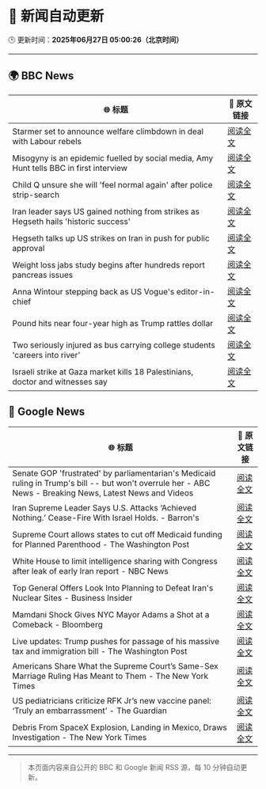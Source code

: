 # 🧠 新闻自动更新

🕒 更新时间：**2025年06月27日 05:00:26（北京时间）**

---

## 🌍 BBC News

| 🌐 标题 | 🔗 原文链接 |
|--------|-------------|
| Starmer set to announce welfare climbdown in deal with Labour rebels | [阅读全文](https://www.bbc.com/news/articles/cq6my6v81z4o) |
| Misogyny is an epidemic fuelled by social media, Amy Hunt tells BBC in first interview | [阅读全文](https://www.bbc.com/news/articles/c8d64z4rl5ro) |
| Child Q unsure she will 'feel normal again' after police strip-search | [阅读全文](https://www.bbc.com/news/articles/ce8zyjdj067o) |
| Iran leader says US gained nothing from strikes as Hegseth hails 'historic success' | [阅读全文](https://www.bbc.com/news/articles/cdjxy039ln8o) |
| Hegseth talks up US strikes on Iran in push for public approval | [阅读全文](https://www.bbc.com/news/articles/c20rd30l7l3o) |
| Weight loss jabs study begins after hundreds report pancreas issues | [阅读全文](https://www.bbc.com/news/articles/c4ged0r1n3wo) |
| Anna Wintour stepping back as US Vogue's editor-in-chief | [阅读全文](https://www.bbc.com/news/articles/cx2nerz0nn9o) |
| Pound hits near four-year high as Trump rattles dollar | [阅读全文](https://www.bbc.com/news/articles/cjrlyve8dq8o) |
| Two seriously injured as bus carrying college students 'careers into river' | [阅读全文](https://www.bbc.com/news/articles/cedgl45wqy4o) |
| Israeli strike at Gaza market kills 18 Palestinians, doctor and witnesses say | [阅读全文](https://www.bbc.com/news/articles/cly8dlzx918o) |

## 📰 Google News

| 🌐 标题 | 🔗 原文链接 |
|--------|-------------|
| Senate GOP 'frustrated' by parliamentarian's Medicaid ruling in Trump's bill -- but won't overrule her - ABC News - Breaking News, Latest News and Videos | [阅读全文](https://news.google.com/rss/articles/CBMiwAFBVV95cUxNcUJWcl9UMHY2cklrRllmdlhYRXNJVjJZRmNVbUo0ZkloVVNhb3FhXzNJaUlMVzZsS2xIdVhqNEJzTjI4ck9QSGE3N1BITy1QRGdkaTk2TXgyREprcENSaE9Bai0xbFRvUDZuVDhlZklYSHFtWEdoT1duUmU4bFdWUjhyNDJEY2FiSDBTZFltZmVyZkZVaEtSRlBOeFJySS1nbFZhdmYtZE9Fc185SjB1WDgtLWp5NXo4ZjdjSnhnTE_SAcYBQVVfeXFMT2xTMW5tUWdJX0trd0k4WEZmdUptQktNdHNfVzNySThGbnFTakx0NWJiM0lldHRBX2w2RGNwcEZ1MURIcGs1aks4dzBCYTYxRkFXTkRDOVdCNmJTYjVfR0JVTTgyZGF1bk01OVc3bnU3cW1tWlBHeVBVNlFNa0lpNUdxTk56M3A4ZldjdWgxeEZRRVdLdUJrUjhldkF2TU1tblpvZkRzcW5oNTJ4T3VidTBVUktMZnc2TlVOSmdiUERnbjcyaVJ3?oc=5) |
| Iran Supreme Leader Says U.S. Attacks ‘Achieved Nothing.’ Cease-Fire With Israel Holds. - Barron's | [阅读全文](https://news.google.com/rss/articles/CBMiigFBVV95cUxOcmUwbUloSm9DdV9vSHlzcXBDdWRGYlZmZTdNUnQzbkx6V2Z6bk53SF9LT0o3V3lUTWQ4VkNsdmZuVjB0WDJrNndJS3V2MXFnbmZjQVFBQXZ2emVnZHBlVGZIT1h2VnhEY3h1ajlTbUFCeXdRSm5oYUVZWmZxSzlZYnF0aDN5RGZfM1E?oc=5) |
| Supreme Court allows states to cut off Medicaid funding for Planned Parenthood - The Washington Post | [阅读全文](https://news.google.com/rss/articles/CBMirAFBVV95cUxNaTVkM1JjaVhXWmlybmFtX3hnSS1BNEwtVnlpQ3ZsVzBZNU5IYmhGbnRrSUgyaTZQeElCZTJET2pRa1ZhSnRyVUo0RWxDYlJmdFg1ODRXWEE1VjFCblozWTg0clpHS3hXamdKVkstUkZLNUJHZUh4RG9CUXpPU0hwbXNaSzdKeENBZXljVVlQMmFiSnZsOGQyQVc4MG9SOHlURkpUZEdveXB6M1F5?oc=5) |
| White House to limit intelligence sharing with Congress after leak of early Iran report - NBC News | [阅读全文](https://news.google.com/rss/articles/CBMitwFBVV95cUxNZUl1OThLSGxSWFBtWjlKeDN6eTJTZDR3elczUmVTc1ZTUUJUWXZSaWMzRmM0c0dJbmxmX3hEcjFMNF9Zb3A5bWJBM2Jrc0FaR0tvLXRVZFdObm5lb3FDb2VBOHRONmdXQ2llS25jZGdNN0FXRmtzQ0JLRGJtNjRVdXFKa3BrRnBQS2JXSEo2b0k2aUpqX0FaOUc5ZE5wQXlrTGhCN3B5OUJaRHhFcExHMVRqYS1IQk0?oc=5) |
| Top General Offers Look Into Planning to Defeat Iran's Nuclear Sites - Business Insider | [阅读全文](https://news.google.com/rss/articles/CBMingFBVV95cUxNbnVRNmNlZmNCYjJsdWZnX2lBNjNjV1M5eVJ0Um13STQ4dHNNb0JQQ2ltMnFQZklMRXpFb0Z4NXhIMXJoa2QxVmZRS19GNTd3cmpqZUtteEZVVVZISjBOTXFuTWFFZWlFT19sZjl0YWdzRHkzbHZIaExGN2RvTS1YVk52SXRYWW9qcEZuSGhlTjFGMHhIUHJGekVCcDNxdw?oc=5) |
| Mamdani Shock Gives NYC Mayor Adams a Shot at a Comeback - Bloomberg | [阅读全文](https://news.google.com/rss/articles/CBMitwFBVV95cUxOQ2ZxNWJfSzc3OUllMzl5emhPcWk3NGtXQUlWQ1BRUHUwZF9KWWx0MGw2YUNPS2R1WWRZcXhUMU1fZTJiZXJkVWxrSndhb054Z18tUS0tSnRSQWtsNzRoNFd6bDZmWXhhVDJBOFd6S1U2cWZaMVdralZPTXRoUUlJclNxR2RtRjR5b1NrVEF3UjJ0aW9MeGlrZlJpUFVyam9qSmxPQVdLaDlHTFo0QUJxZW5mWk80UHM?oc=5) |
| Live updates: Trump pushes for passage of his massive tax and immigration bill - The Washington Post | [阅读全文](https://news.google.com/rss/articles/CBMifkFVX3lxTE9KaGZwQy1CYWg3aGhXdEthWVBiQlo3b2oxYmtRMER1WHlBQXRqQWtfaGpERHhVUVdEQi1qeUY5MWVSZElkalBMeVVFQVNyZnJMemRKUUtuSWwwZWMzUERqYXVSM3l2eUlLWWhQbEVDY2hNSVE3Vy1iSXNpNGRMdw?oc=5) |
| Americans Share What the Supreme Court’s Same-Sex Marriage Ruling Has Meant to Them - The New York Times | [阅读全文](https://news.google.com/rss/articles/CBMigwFBVV95cUxPVlBvUXBrWTg0U0xKUENMS2lRS2NPMFJFVHpOTl84OVRLQXN3YW5tUVZsTExnRDd0SGI1dnQ5YjJLZnVkLXhDejZicDVITTRZbzFEUlgydXFDdEFOdTRSdDFsZlU0M1JJa21iTVNrMndPUTgxQXNsZVNoX2l0X2lWWHhnWQ?oc=5) |
| US pediatricians criticize RFK Jr’s new vaccine panel: ‘Truly an embarrassment’ - The Guardian | [阅读全文](https://news.google.com/rss/articles/CBMihgFBVV95cUxONTk4cEtVU3V4Y1J2UkNVWUFvY3JrenhDNDNib0U5MnhSZHZCUkhqQXdhZkFfbFpGdVIwS1pvWndYenQxWERXd0plV1AyTGpNZ3lIVm92a1JydDdmbmNPcDhZc1RaZm44Q3kzNDRuNDhYQzY4d2VRQVV2dkhhQmNzYTRLbGJfZw?oc=5) |
| Debris From SpaceX Explosion, Landing in Mexico, Draws Investigation - The New York Times | [阅读全文](https://news.google.com/rss/articles/CBMikAFBVV95cUxPM20wQnVrNWdxWVpuYU12eTZtbjZycTltLWd6Zm42M2FMRzdManRtVHZqZnpVQ3lMUWhnNTVKRThrSllIOWJQYUhrcGk0ZGNLWmJKd3FIaV9LT2gyM0Y1TTdFMVF6QlVFVWg0Wk95TTJPYU1FQ0l3cVVDYU5LQWJWNGVRc0JNMmlaS1pRRmFJSTc?oc=5) |

---
> 本页面内容来自公开的 BBC 和 Google 新闻 RSS 源，每 10 分钟自动更新。